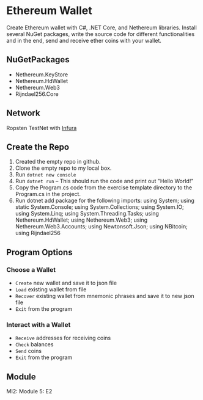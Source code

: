 # Ethereum Wallet
Create Ethereum wallet with C#, .NET Core, and Nethereum libraries. Install several NuGet packages, write the source code for different functionalities and in the end, send and receive ether coins with your wallet.   

## NuGetPackages
* Nethereum.KeyStore
* Nethereum.HdWallet
* Nethereum.Web3
* Rijndael256.Core

## Network
Ropsten TestNet with [Infura](https://infura.io/)

## Create the Repo

1. Created the empty repo in github.
2. Clone the empty repo to my local box.
3. Run `dotnet new console`
4. Run `dotnet run` – This should run the code and print out "Hello World!"
5. Copy the Program.cs code from the exercise template directory to the Program.cs in the project.
6. Run dotnet add package for the following imports: using System; using static System.Console; using System.Collections; using System.IO; using System.Linq; using System.Threading.Tasks; using Nethereum.HdWallet; using Nethereum.Web3; using Nethereum.Web3.Accounts; using Newtonsoft.Json; using NBitcoin; using Rijndael256

## Program Options
### Choose a Wallet
* `Create` new wallet and save it to json file 
* `Load` existing wallet from file
* `Recover` existing wallet from mnemonic phrases and save it to new json file 
* `Exit` from the program 

### Interact with a Wallet
* `Receive` addresses for receiving coins 
* `Check` balances
* `Send` coins
* `Exit` from the program


## Module 
MI2: Module 5: E2
